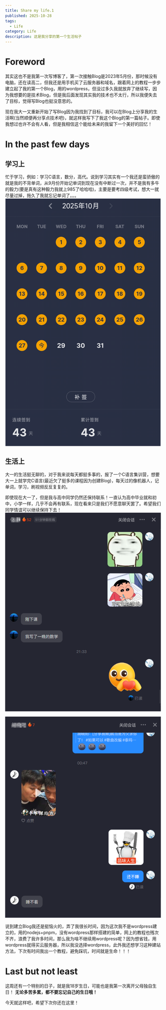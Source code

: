 ```yaml
---
title: Share my life.1
published: 2025-10-28
tags:
  - Life
category: Life
description: 这是我分享的第一个生活帖子
---
```

# Foreword
其实这也不是我第一次写博客了，第一次接触Blog是2023年5月份，那时候没有电脑，还在读高二，但我还是用手机买了云服务器和域名，跟着网上的教程一步步建立起了我的第一个Blog，用的wordpress，但没过多久我就放弃了继续写，因为我想要的是技术Blog，但是我后面发现其实我的技术也不太行，所以我便失去了目标，觉得写Blog也挺没意思的。

现在我大一又重新开始了写Blog因为我找到了目标，我可以在Blog上分享我的生活啊(当然顺便再分享点技术吧)，就这样我写下了我这个Blog的第一篇帖子。即使我想过也许不会有人看，但是我相信这个能给未来的我留下一个美好的回忆！

# In the past few days

## 学习上
忙于学习，例如：学习C语言，数分，高代。说到学习其实有一个我还是蛮骄傲的就是我的不背单词，从9月份开始记单词到现在没有中断过一次，并不是我有多牛的毅力(要是真有这种毅力我就上985了哈哈哈)，主要是要考四级考试，想大一就尽量过掉，拖久了我就忘记单词了。。。
![](../attachment/65e7318764e21a165e763f6831589ba3.png)

## 生活上
大一的生活挺无聊的，对于我来说每天都挺多事的，报了一个C语言集训营，想要大一上就学完C语言(最近欠了挺多的课程因为创建Blog)，每天过的像机器人，记单词，学习，刷视频反反复复的。

即使现在大一了，但是我与高中同学仍然还保持联系！一直认为高中毕业就和初中，小学一样，几乎不会再有联系，现在看来只是我们不愿意聊天罢了。希望我们同学情谊可以继续保持下去！
![](../attachment/Share%20my%20life.1.png)

![](../attachment/Share%20my%20life.1-1.png)

说到建立Blog我还是挺恼火的，弄了我很长时间，因为这次我不是wordpress建立的，用的nodejs+pnpm，没有wordpress那样搭建的简单，网上的教程也残次不齐，浪费了我许多时间，那么我为啥不继续用wordpress呢？因为想省钱，用wordpress就得买云服务器，所以我没选择wordpress，此外我还想学习这种建站方法，下次有时间我出一个教程，避免踩坑，时间就是生命！！！

# Last but not least
 这周还有一个特别的日子，就是我18岁生日，可能也是我第一次离开父母独自生日！
 **无论多苦多累，都不要忘记自己的生日哦！**

今天就这样吧，希望下次你还在这里！
